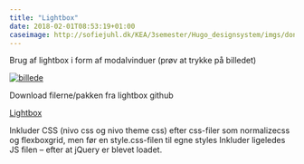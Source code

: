 ```yaml
---
title: "Lightbox"
date: 2018-02-01T08:53:19+01:00
caseimage: http://sofiejuhl.dk/KEA/3semester/Hugo_designsystem/imgs/donut_red_8.jpg
---
```



Brug af lightbox i form af modalvinduer (prøv at trykke på billedet)


[![billede](../../imgs/donut_3.png)](../../imgs/donut_3.png)


Download filerne/pakken fra lightbox github 

<div class="box">
<a class="button" href="https://github.com/Codeinwp/Nivo-Lightbox-jQuery.git" target="_blank">Lightbox </a>
</div>

Inkluder CSS (nivo css og nivo theme css) efter css-filer som normalizecss og flexboxgrid, men før en style.css-filen til egne styles
Inkluder ligeledes JS filen – efter at jQuery er blevet loadet.